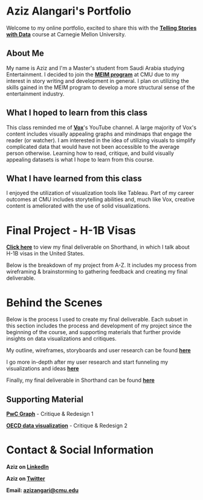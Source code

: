 # Aziz Alangari's Portfolio
Welcome to my online portfolio, excited to share this with the **<a href="https://api.heinz.cmu.edu/courses_api/course_detail/94-870" target="_blank">Telling Stories with Data</a>** course at Carnegie Mellon University.

## About Me
My name is Aziz and I'm a Master's student from Saudi Arabia studying Entertainment. I decided to join the **<a href="https://www.heinz.cmu.edu/programs/entertainment-industry-management-master/" target="_blank">MEIM program</a>** at CMU due to my interest in story writing and development in general. I plan on utilizing the skills gained in the MEIM program to develop a more structural sense of the entertainment industry. 

## What I hoped to learn from this class
This class reminded me of **<a href="https://www.youtube.com/channel/UCLXo7UDZvByw2ixzpQCufnA" target="_blank">Vox</a>**'s YouTube channel. A large majority of Vox's content includes visually appealing graphs and mindmaps that engage the reader (or watcher). I am interested in the idea of utilizing visuals to simplify complicated data that would have not been accessible to the average person otherwise. Learning how to read, critique, and build visually appealing datasets is what I hope to learn from this course.

## What I have learned from this class
I enjoyed the utilization of visualization tools like Tableau. Part of my career outcomes at CMU includes storytelling abilities and, much like Vox, creative content is ameliorated with the use of solid visualizations. 

# Final Project - H-1B Visas
**<a href="https://carnegiemellon.shorthandstories.com/azizangari/index.html" target="_blank">Click here</a>** to view my final deliverable on Shorthand, in which I talk about H-1B visas in the United States. 

Below is the breakdown of my project from A-Z. It includes my process from wireframing & brainstorming to gathering feedback and creating my final deliverable.

# Behind the Scenes 
Below is the process I used to create my final deliverable. Each subset in this section includes the process and development of my project since the beginning of the course, and supporting materials that further provide insights on data visualizations and critiques.

My outline, wireframes, storyboards and user research can be found **<a href="https://azizaangari.github.io/AzizData/azizpart2" target="_blank">here</a>**

I go more in-depth after my user research and start funneling my visualizations and ideas **<a href="https://azizaangari.github.io/AzizData/part_three" target="_blank">here</a>**

Finally, my final deliverable in Shorthand can be found **<a href="https://carnegiemellon.shorthandstories.com/azizangari/index.html" target="_blank">here</a>**

## Supporting Material

**<a href="https://azizaangari.github.io/AzizData/datavis1" target="_blank">PwC Graph</a>** - Critique & Redesign 1

**<a href="https://azizaangari.github.io/AzizData/datavis2" target="_blank">OECD data visualization</a>** - Critique & Redesign 2


# Contact & Social Information

**Aziz on <a href="www.linkedin.com/in/azizangari" target="_blank">LinkedIn</a>**

**Aziz on [Twitter](www.twitter.com/azizangari)**

**Email: [azizangari@cmu.edu](mailto:azizangari@cmu.edu)**
